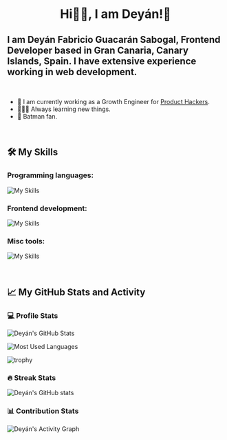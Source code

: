 <h1 align="center">Hi👋🏽, I am Deyán!🦇</h1>

<h2>I am Deyán Fabricio Guacarán Sabogal, Frontend Developer based in Gran Canaria, Canary Islands, Spain. I have extensive experience working in web development.</h2>

<br/>

- 🚀 I am currently working as a Growth Engineer for <a href="https://producthackers.com" target="_blank">Product Hackers</a>.
- 👨🏽‍💻 Always learning new things.
- 🦇 Batman fan.

<br/>

## 🛠️ My Skills

### Programming languages:

![My Skills](https://skillicons.dev/icons?i=js,ts,php,py)

### Frontend development:

![My Skills](https://skillicons.dev/icons?i=svelte,react,redux,html,css,sass,materialui,rollupjs,jest,webflow,wordpress)

### Misc tools:

![My Skills](https://skillicons.dev/icons?i=git,github,vscode,postman)

<br/>

## 📈 My GitHub Stats and Activity

### 💻 Profile Stats

![Deyán's GitHub Stats](https://github-readme-stats.vercel.app/api?username=deyanfgsdev&theme=tokyonight&show_icons=true)

![Most Used Languages](https://github-readme-stats.vercel.app/api/top-langs/?username=deyanfgsdev&layout=compact&theme=algolia)

![trophy](https://github-profile-trophy.vercel.app/?username=deyanfgsdev&theme=onedark)

### 🔥 Streak Stats

![Deyán's GitHub stats](https://github-readme-streak-stats.herokuapp.com/?user=deyanfgsdev&theme=tokyonight)

### 📊 Contribution Stats

<img alt="Deyán's Activity Graph" src="https://github-readme-activity-graph.cyclic.app/graph/?username=deyanfgsdev&bg_color=1F222E&color=F8D866&line=F85D7F&point=FFFFFF&hide_border=true" />

